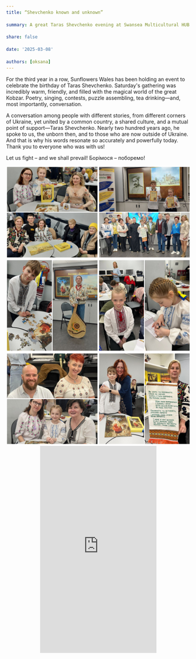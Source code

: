 ```yaml
---
title: “Shevchenko known and unknown”

summary: A great Taras Shevchenko evening at Swansea Multicultural HUB

share: false

date: '2025-03-08' 

authors: [oksana]
---
```


For the third year in a row, Sunflowers Wales has been holding an event to celebrate the birthday of Taras Shevchenko. Saturday's gathering was incredibly warm, friendly, and filled with the magical world of the great Kobzar. Poetry, singing, contests, puzzle assembling, tea drinking—and, most importantly, conversation.

A conversation among people with different stories, from different corners of Ukraine, yet united by a common country, a shared culture, and a mutual point of support—Taras Shevchenko. Nearly two hundred years ago, he spoke to us, the unborn then, and to those who are now outside of Ukraine. And that is why his words resonate so accurately and powerfully today.
Thank you to everyone who was with us!

Let us fight – and we shall prevail!
Борімося – поборемо!

<div style="margin-top: 0; text-align: center;"><img src="Shev-1.jpg" alt="Shev" width="50%" style="display: inline; margin-top: 0;"/><img src="Shev-2.jpg" alt="Shev" width="50%" style="display: inline; margin-top: 0;"/></div>

<div style="margin-top: 0; text-align: center;"><img src="Shev-3.jpg" alt="Shev" width="50%" style="display: inline; margin-top: 0;"/><img src="Shev-4.jpg" alt="Shev" width="50%" style="display: inline; margin-top: 0;"/></div>

<div style="margin-top: 0; text-align: center;"><img src="Shev-5.jpg" alt="Shev" width="50%" style="display: inline; margin-top: 0;"/><img src="Shev-6.jpg" alt="Shev" width="50%" style="display: inline; margin-top: 0;"/></div>

<div style="display: flex; justify-content: center; align-items: center; height: 200%; width: 100%;">
    <iframe width="318" height="566" src="https://www.youtube.com/embed/TE2u1S1hqzY" title="Шевченко знаний і незнаний (Shevchenko known and unknown), 8/03/2025, Swansea" frameborder="0" allow="accelerometer; autoplay; clipboard-write; encrypted-media; gyroscope; picture-in-picture; web-share" referrerpolicy="strict-origin-when-cross-origin" allowfullscreen></iframe>
</div>
